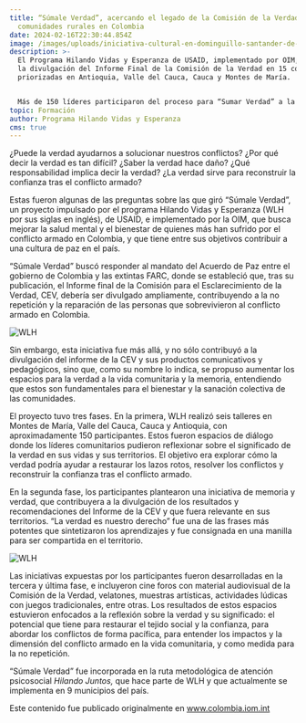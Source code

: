 ```yaml
---
title: “Súmale Verdad”, acercando el legado de la Comisión de la Verdad a
  comunidades rurales en Colombia
date: 2024-02-16T22:30:44.854Z
image: /images/uploads/iniciativa-cultural-en-dominguillo-santander-de-quilicahobanner.jpeg
description: >-
  El Programa Hilando Vidas y Esperanza de USAID, implementado por OIM, acompañó
  la divulgación del Informe Final de la Comisión de la Verdad en 15 comunidades
  priorizadas en Antioquia, Valle del Cauca, Cauca y Montes de María.


  Más de 150 líderes participaron del proceso para “Sumar Verdad” a la vida comunitaria y entender su rol en el bienestar colectivo, el cual finalizó con la realización de iniciativas culturales y simbólicas en donde aproximadamente 2000 personas participaron de la reflexión sobre el conflicto, la memoria y la resiliencia comunitaria.
topic: Formación
author: Programa Hilando Vidas y Esperanza
cms: true
---
```

¿Puede la verdad ayudarnos a solucionar nuestros conflictos? ¿Por qué decir la verdad es tan difícil? ¿Saber la verdad hace daño? ¿Qué responsabilidad implica decir la verdad? ¿La verdad sirve para reconstruir la confianza tras el conflicto armado?

Estas fueron algunas de las preguntas sobre las que giró “Súmale Verdad”, un proyecto impulsado por el programa Hilando Vidas y Esperanza (WLH por sus siglas en inglés), de USAID, e implementado por la OIM, que busca mejorar la salud mental y el bienestar de quienes más han sufrido por el conflicto armado en Colombia, y que tiene entre sus objetivos contribuir a una cultura de paz en el país.

“Súmale Verdad” buscó responder al mandato del Acuerdo de Paz entre el gobierno de Colombia y las extintas FARC, donde se estableció que, tras su publicación, el Informe final de la Comisión para el Esclarecimiento de la Verdad, CEV, debería ser divulgado ampliamente, contribuyendo a la no repetición y la reparación de las personas que sobrevivieron al conflicto armado en Colombia.

![WLH](https://colombia.iom.int/sites/g/files/tmzbdl1011/files/images/Notas/iniciativas-culturales-en-el-valle-del-cauca-banner.jpg)

Sin embargo, esta iniciativa fue más allá, y no sólo contribuyó a la divulgación del informe de la CEV y sus productos comunicativos y pedagógicos, sino que, como su nombre lo indica, se propuso aumentar los espacios para la verdad a la vida comunitaria y la memoria, entendiendo que estos son fundamentales para el bienestar y la sanación colectiva de las comunidades.

El proyecto tuvo tres fases. En la primera, WLH realizó seis talleres en Montes de María, Valle del Cauca, Cauca y Antioquia, con aproximadamente 150 participantes. Estos fueron espacios de diálogo donde los líderes comunitarios pudieron reflexionar sobre el significado de la verdad en sus vidas y sus territorios. El objetivo era explorar cómo la verdad podría ayudar a restaurar los lazos rotos, resolver los conflictos y reconstruir la confianza tras el conflicto armado.

En la segunda fase, los participantes plantearon una iniciativa de memoria y verdad, que contribuyera a la divulgación de los resultados y recomendaciones del Informe de la CEV y que fuera relevante en sus territorios. “La verdad es nuestro derecho” fue una de las frases más potentes que sintetizaron los aprendizajes y fue consignada en una manilla para ser compartida en el territorio.

![WLH](https://colombia.iom.int/sites/g/files/tmzbdl1011/files/images/Notas/conversaciones-sobre-la-verdad-en-cali-valle-del-cauca_-002.jpg)

Las iniciativas expuestas por los participantes fueron desarrolladas en la tercera y última fase, e incluyeron cine foros con material audiovisual de la Comisión de la Verdad, velatones, muestras artísticas, actividades lúdicas con juegos tradicionales, entre otras. Los resultados de estos espacios estuvieron enfocados a la reflexión sobre la verdad y su significado: el potencial que tiene para restaurar el tejido social y la confianza, para abordar los conflictos de forma pacífica, para entender los impactos y la dimensión del conflicto armado en la vida comunitaria, y como medida para la no repetición.

“Súmale Verdad” fue incorporada en la ruta metodológica de atención psicosocial *Hilando Juntos,* que hace parte de WLH y que actualmente se implementa en 9 municipios del país.

Este contenido fue publicado originalmente en www.colombia.iom.int